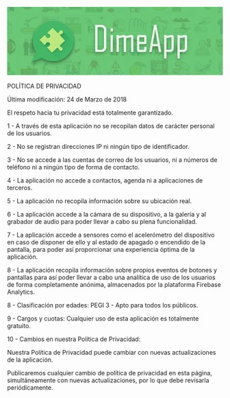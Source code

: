 ![DimeApp](docs/logo.jpg?raw=true "DiloApp")<br/>

POLÍTICA DE PRIVACIDAD

Última modificación: 24 de Marzo de 2018

El respeto hacia tu privacidad está totalmente garantizado.

1 - A través de esta aplicación no se recopilan datos de carácter personal de los usuarios.

2 - No se registran direcciones IP ni ningún tipo de identificador.

3 - No se accede a las cuentas de correo de los usuarios, ni a números de teléfono ni a ningún tipo de forma de contacto.

4 - La aplicación no accede a contactos, agenda ni a aplicaciones de terceros.

5 - La aplicación no recopila información sobre su ubicación real.

6 - La aplicación accede a la cámara de su dispositivo, a la galería y al grabador de audio para poder llevar a cabo su plena funcionalidad.

7 - La aplicación accede a sensores como el acelerómetro del dispositivo en caso de disponer de ello y al estado de apagado o encendido de la pantalla, para poder así proporcionar una experiencia óptima de la aplicación.

8 - La aplicación recopila información sobre propios eventos de botones y pantallas para así poder llevar a cabo una analítica de uso de los usuarios de forma completamente anónima, almacenados por la plataforma Firebase Analytics.

8 - Clasificación por edades: PEGI 3 - Apto para todos los públicos.

9 - Cargos y cuotas: Cualquier uso de esta aplicación es totalmente gratuito.

10 - Cambios en nuestra Política de Privacidad:

Nuestra Política de Privacidad puede cambiar con nuevas actualizaciones de la aplicación.

Publicaremos cualquier cambio de política de privacidad en esta página, simultáneamente con nuevas actualizaciones, por lo que debe revisarla periódicamente.